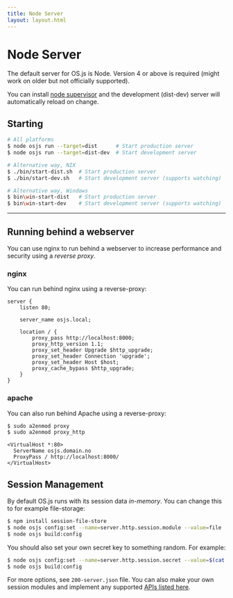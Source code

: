 ```yaml
---
title: Node Server
layout: layout.html
---
```


# Node Server

The default server for OS.js is Node. Version 4 or above is required (might work on older but not officially supported).

You can install [node supervisor](https://github.com/petruisfan/node-supervisor) and the development (dist-dev) server will automatically reload on change.

## Starting

```bash
# All platforms
$ node osjs run --target=dist      # Start production server
$ node osjs run --target=dist-dev  # Start development server

# Alternative way, NIX
$ ./bin/start-dist.sh  # Start production server
$ ./bin/start-dev.sh   # Start development server (supports watching)

# Alternative way, Windows
$ bin\win-start-dist   # Start production server
$ bin\win-start-dev    # Start development server (supports watching)
```

---

## Running behind a webserver

You can use nginx to run behind a webserver to increase performance and security using a *reverse proxy*.

### nginx

You can run behind nginx using a reverse-proxy:

```
server {
    listen 80;

    server_name osjs.local;

    location / {
        proxy_pass http://localhost:8000;
        proxy_http_version 1.1;
        proxy_set_header Upgrade $http_upgrade;
        proxy_set_header Connection 'upgrade';
        proxy_set_header Host $host;
        proxy_cache_bypass $http_upgrade;
    }
}

```

### apache

You can also run behind Apache using a reverse-proxy:

```bash
$ sudo a2enmod proxy
$ sudo a2enmod proxy_http
```

```
<VirtualHost *:80>
  ServerName osjs.domain.no
  ProxyPass / http://localhost:8000/
</VirtualHost>
```

## Session Management

By default OS.js runs with its session data *in-memory*. You can change this to for example file-storage:

```bash
$ npm install session-file-store
$ node osjs config:set --name=server.http.session.module --value=file
$ node osjs build:config
```

You should also set your own secret key to something random. For example:

```bash
$ node osjs config:set --name=server.http.session.secret --value=$(cat /dev/urandom | tr -dc 'a-zA-Z0-9' | fold -w 32 | head -n 1)
$ node osjs build:config
```

For more options, see `200-server.json` file. You can also make your own session modules and implement any supported [APIs listed here](https://github.com/expressjs/session#compatible-session-stores).
